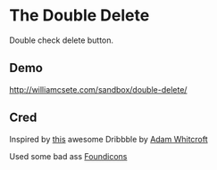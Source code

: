 The Double Delete
=============

Double check delete button.


Demo
-------------
http://williamcsete.com/sandbox/double-delete/


Cred
-------------
Inspired by <a href="http://dribbble.com/shots/969445-The-Double-Delete">this</a> awesome Dribbble by <a href="http://dribbble.com/AdamWhitcroft">Adam Whitcroft</a>

Used some bad ass <a href="http://www.zurb.com/playground/foundation-icons">Foundicons</a>